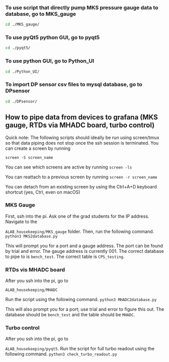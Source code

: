 ### To use script that directly pump MKS pressure gauge data to database, go to MKS_gauge
```bash
cd ./MKS_gauge/
```

### To use pyQt5 python GUI, go to pyqt5
```bash
cd ./pyqt5/
```

### To use python GUI, go to Python_UI
```bash
cd ./Python_UI/
```

### To import DP sensor csv files to mysql database, go to DPsensor
```bash
cd ./DPsensor/
```

<h2>How to pipe data from devices to grafana (MKS gauge, RTDs via MHADC board, turbo control)</h2>
Quick note: The following scripts should ideally be run using screen/tmux so that data piping does not stop once the ssh session is terminated.
You can create a screen by running 

`screen -S screen_name`

You can see which screens are active by running
`screen -ls`

You can reattach to a previous screen by running
`screen -r screen_name`

You can detach from an existing screen by using the Ctrl+A+D keyboard shortcut (yes, Ctrl, even on macOS)

<h3>MKS Gauge</h3>
First, ssh into the pi. Ask one of the grad students for the IP address. Navigate to the

`ALAB_housekeeping/MKS_gauge` folder. Then, run the following command.
```python3 MKS2database.py```

This will prompt you for a port and a gauge address. The port can be found by trial and error. The gauge address is currently 001. 
The correct database to pipe to is ```bench_test```. The correct table is ```CPS_testing```.

<h3>RTDs vis MHADC board</h3>
After you ssh into the pi, go to

`ALAB_housekeeping/MHADC`

Run the script using the following command.
`python3 MHADC2database.py`

This will also prompt you for a port; use trial and error to figure this out. The database should be ```bench_test``` and the table should be ```MHADC```.

<h3>Turbo control</h3>
After you ssh into the pi, go to

`ALAB_housekeeping/pyqt5`. Run the script for full turbo readout using the following command.
```python3 check_turbo_readout.py```
